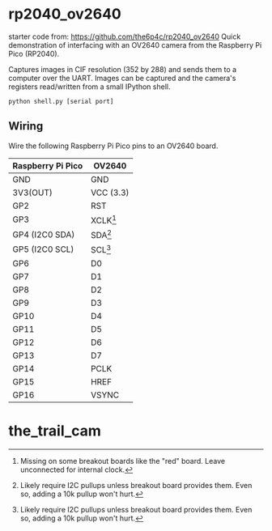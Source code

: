 # rp2040_ov2640

starter code from: https://github.com/the6p4c/rp2040_ov2640 
Quick demonstration of interfacing with an OV2640 camera from the Raspberry Pi
Pico (RP2040).

Captures images in CIF resolution (352 by 288) and sends them to a computer over
the UART. Images can be captured and the camera's registers read/written from a
small IPython shell.

```
python shell.py [serial port]
```

## Wiring
Wire the following Raspberry Pi Pico pins to an OV2640 board.

| Raspberry Pi Pico | OV2640            |
| ----------------- | ----------------- |
| GND               | GND               |
| 3V3(OUT)          | VCC (3.3)         |
| GP2               | RST               |
| GP3               | XCLK[^no_xclk]    |
| GP4 (I2C0 SDA)    | SDA[^i2c_pullups] |
| GP5 (I2C0 SCL)    | SCL[^i2c_pullups] |
| GP6               | D0                |
| GP7               | D1                |
| GP8               | D2                |
| GP9               | D3                |
| GP10              | D4                |
| GP11              | D5                |
| GP12              | D6                |
| GP13              | D7                |
| GP14              | PCLK              |
| GP15              | HREF              |
| GP16              | VSYNC             |

[^no_xclk]: Missing on some breakout boards like the "red" board. Leave unconnected for internal clock.

[^i2c_pullups]: Likely require I2C pullups unless breakout board provides them. Even so, adding a 10k pullup won't hurt.
# the_trail_cam
